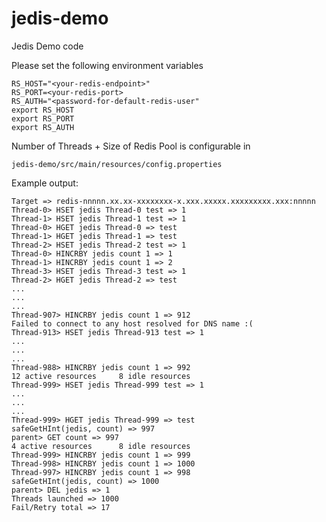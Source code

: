 # jedis-demo
Jedis Demo code

Please set the following environment variables

    RS_HOST="<your-redis-endpoint>"
    RS_PORT=<your-redis-port>
    RS_AUTH="<password-for-default-redis-user"
    export RS_HOST
    export RS_PORT
    export RS_AUTH

Number of Threads + Size of Redis Pool is configurable in 

`jedis-demo/src/main/resources/config.properties`

Example output:


    Target => redis-nnnnn.xx.xx-xxxxxxxx-x.xxx.xxxxx.xxxxxxxxx.xxx:nnnnn
    Thread-0> HSET jedis Thread-0 test => 1
    Thread-1> HSET jedis Thread-1 test => 1
    Thread-0> HGET jedis Thread-0 => test
    Thread-1> HGET jedis Thread-1 => test
    Thread-2> HSET jedis Thread-2 test => 1
    Thread-0> HINCRBY jedis count 1 => 1
    Thread-1> HINCRBY jedis count 1 => 2
    Thread-3> HSET jedis Thread-3 test => 1
    Thread-2> HGET jedis Thread-2 => test
    ...
    ...
    ...
    Thread-907> HINCRBY jedis count 1 => 912
    Failed to connect to any host resolved for DNS name :(
    Thread-913> HSET jedis Thread-913 test => 1
    ...
    ...
    ...
    Thread-988> HINCRBY jedis count 1 => 992
    12 active resources     8 idle resources
    Thread-999> HSET jedis Thread-999 test => 1
    ...
    ...
    ...
    Thread-999> HGET jedis Thread-999 => test
    safeGetHInt(jedis, count) => 997
    parent> GET count => 997
    4 active resources      8 idle resources
    Thread-999> HINCRBY jedis count 1 => 999
    Thread-998> HINCRBY jedis count 1 => 1000
    Thread-997> HINCRBY jedis count 1 => 998
    safeGetHInt(jedis, count) => 1000
    parent> DEL jedis => 1
    Threads launched => 1000
    Fail/Retry total => 17